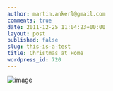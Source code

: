 ```yaml
---
author: martin.ankerl@gmail.com
comments: true
date: 2011-12-25 11:04:23+00:00
layout: post
published: false
slug: this-is-a-test
title: Christmas at Home
wordpress_id: 720
---
```


![image](http://martin.ankerl.com/wp-content/uploads/2011/12/wpid-1324811014004.jpg)
